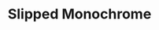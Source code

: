 ---
id_key: c
image: image_00003.jpg
thumbnail: thumb_image_00003.jpg
title: Slipped Monochrome
dimensions: 3150 × 3500
medium: '"Water Trail" house paint, studio walls  '
year: '2000'
artist: Clarisa Welch  
notes: chance of a new reality
galleries: lemon
permalink: "/new/c.html"
layout: single-work
---